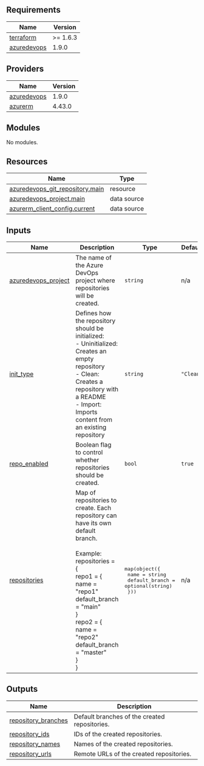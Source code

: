 ## Requirements

| Name | Version |
|------|---------|
| <a name="requirement_terraform"></a> [terraform](#requirement\_terraform) | >= 1.6.3 |
| <a name="requirement_azuredevops"></a> [azuredevops](#requirement\_azuredevops) | 1.9.0 |

## Providers

| Name | Version |
|------|---------|
| <a name="provider_azuredevops"></a> [azuredevops](#provider\_azuredevops) | 1.9.0 |
| <a name="provider_azurerm"></a> [azurerm](#provider\_azurerm) | 4.43.0 |

## Modules

No modules.

## Resources

| Name | Type |
|------|------|
| [azuredevops_git_repository.main](https://registry.terraform.io/providers/microsoft/azuredevops/1.9.0/docs/resources/git_repository) | resource |
| [azuredevops_project.main](https://registry.terraform.io/providers/microsoft/azuredevops/1.9.0/docs/data-sources/project) | data source |
| [azurerm_client_config.current](https://registry.terraform.io/providers/hashicorp/azurerm/latest/docs/data-sources/client_config) | data source |

## Inputs

| Name | Description | Type | Default | Required |
|------|-------------|------|---------|:--------:|
| <a name="input_azuredevops_project"></a> [azuredevops\_project](#input\_azuredevops\_project) | The name of the Azure DevOps project where repositories will be created. | `string` | n/a | yes |
| <a name="input_init_type"></a> [init\_type](#input\_init\_type) | Defines how the repository should be initialized:<br/>- Uninitialized: Creates an empty repository<br/>- Clean: Creates a repository with a README<br/>- Import: Imports content from an existing repository | `string` | `"Clean"` | no |
| <a name="input_repo_enabled"></a> [repo\_enabled](#input\_repo\_enabled) | Boolean flag to control whether repositories should be created. | `bool` | `true` | no |
| <a name="input_repositories"></a> [repositories](#input\_repositories) | Map of repositories to create. Each repository can have its own default branch.<br/><br/>Example:<br/>repositories = {<br/>  repo1 = {<br/>    name           = "repo1"<br/>    default\_branch = "main"<br/>  }<br/>  repo2 = {<br/>    name           = "repo2"<br/>    default\_branch = "master"<br/>  }<br/>} | <pre>map(object({<br/>    name           = string<br/>    default_branch = optional(string)<br/>  }))</pre> | n/a | yes |

## Outputs

| Name | Description |
|------|-------------|
| <a name="output_repository_branches"></a> [repository\_branches](#output\_repository\_branches) | Default branches of the created repositories. |
| <a name="output_repository_ids"></a> [repository\_ids](#output\_repository\_ids) | IDs of the created repositories. |
| <a name="output_repository_names"></a> [repository\_names](#output\_repository\_names) | Names of the created repositories. |
| <a name="output_repository_urls"></a> [repository\_urls](#output\_repository\_urls) | Remote URLs of the created repositories. |
